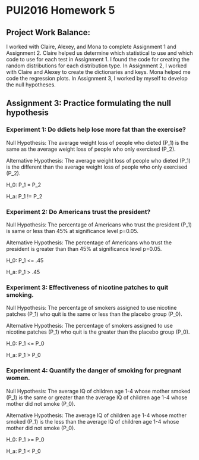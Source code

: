 # PUI2016 Homework 5

## Project Work Balance:
I worked with Claire, Alexey, and Mona to complete Assignment 1 and Assignment 2. Claire helped us determine which statistical to use and which code to use for each test in Assignment 1. I found the code for creating the random distributions for each distribution type.  In Assignment 2, I worked with Claire and Alexey to create the dictionaries and keys. Mona helped me code the regression plots. 
In Assignment 3, I worked by myself to develop the null hypotheses.

## Assignment 3: Practice formulating the null hypothesis

### Experiment 1: Do ddiets help lose more fat than the exercise?

Null Hypothesis: The average weight loss of people who dieted (P_1) is the same as the average weight loss of people who only exercised (P_2).

Alternative Hypothesis: The average weight loss of people who dieted (P_1) is the different than the average weight loss of people who only exercised (P_2).

H_0: P_1 = P_2

H_a: P_1 != P_2

### Experiment 2: Do Americans trust the president?

Null Hypothesis: The percentage of Americans who trust the president (P_1) is same or less than 45% at significance level p=0.05.

Alternative Hypothesis: The percentage of Americans who trust the president is greater than than 45% at significance level p=0.05.

H_0: P_1 <= .45

H_a: P_1 > .45

### Experiment 3: Effectiveness of nicotine patches to quit smoking.

Null Hypothesis: The percentage of smokers assigned to use nicotine patches (P_1) who quit is the same or less than the placebo group (P_0).

Alternative Hypothesis: The percentage of smokers assigned to use nicotine patches (P_1) who quit is the greater than the placebo group (P_0).

H_0: P_1 <= P_0

H_a: P_1 > P_0

### Experiment 4: Quantify the danger of smoking for pregnant women.

Null Hypothesis: The average IQ of children age 1-4 whose mother smoked (P_1) is the same or greater than the average IQ of children age 1-4 whose mother did not smoke (P_0).

Alternative Hypothesis: The average IQ of children age 1-4 whose mother smoked (P_1) is the less than the average IQ of children age 1-4 whose mother did not smoke (P_0).

H_0: P_1 >= P_0

H_a: P_1 < P_0
